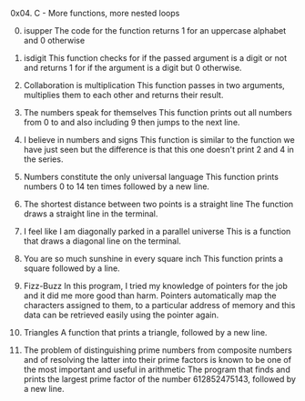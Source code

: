 0x04. C - More functions, more nested loops

0. isupper
The code for the function returns 1 for an uppercase alphabet and 0 otherwise

1. isdigit
This function checks for if the passed argument is a digit or not and returns 1 for if the argument is a digit but 0 otherwise.

2. Collaboration is multiplication
This function passes in two arguments, multiplies them to each other and returns their result.

3. The numbers speak for themselves
This function prints out all numbers from 0 to and also including 9 then jumps to the next line.

4. I believe in numbers and signs
This function is similar to the function we have just seen but the difference is that this one doesn't print 2 and 4 in the series.

5. Numbers constitute the only universal language
This function prints numbers 0 to 14 ten times followed by a new line.

6. The shortest distance between two points is a straight line
The function draws a straight line in the terminal.

7. I feel like I am diagonally parked in a parallel universe
This is a function that draws a diagonal line on the terminal.

8. You are so much sunshine in every square inch
This function prints a square followed by a line.

9. Fizz-Buzz
In this program, I tried my knowledge of pointers for the job and it did me more good than harm. Pointers automatically map the characters assigned to them, to a particular address of memory and this data can be retrieved easily using the pointer again.

10. Triangles
A function that prints a triangle, followed by a new line.

11. The problem of distinguishing prime numbers from composite numbers and of resolving the latter into their prime factors is known to be one of the most important and useful in arithmetic
The program that finds and prints the largest prime factor of the number 612852475143, followed by a new line.

